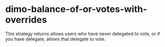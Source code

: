 # dimo-balance-of-or-votes-with-overrides

This strategy returns allows users who have never delegated to vote, or if you have delegate, allows that delegate to vote. 